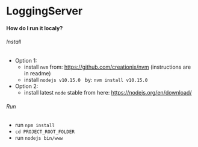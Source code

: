 # LoggingServer

#### How do I run it localy?

###### Install

* Option 1:
	* install `nvm` from: https://github.com/creationix/nvm (instructions are in readme)
    * install `nodejs v10.15.0 ` by: `nvm install v10.15.0`
* Option 2:
    * install latest `node` stable from here: https://nodejs.org/en/download/

###### Run

* run `npm install`
* `cd PROJECT_ROOT_FOLDER`
* run `nodejs bin/www`